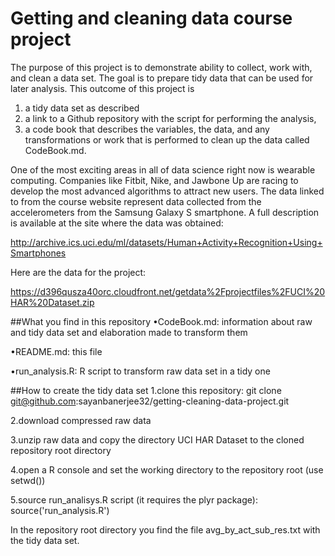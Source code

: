 # Getting and cleaning data course project
The purpose of this project is to demonstrate ability to collect, work with, and clean a data set. The goal is to prepare tidy data that can be used for later analysis. 
This outcome of this project is
1) a tidy data set as described 
2) a link to a Github repository with the script for performing the analysis, 
3) a code book that describes the variables, the data, and any transformations or work that is performed to clean up the data called CodeBook.md. 

One of the most exciting areas in all of data science right now is wearable computing. Companies like Fitbit, Nike, and Jawbone Up are racing to develop the most advanced algorithms to attract new users. The data linked to from the course website represent data collected from the accelerometers from the Samsung Galaxy S smartphone. A full description is available at the site where the data was obtained: 

http://archive.ics.uci.edu/ml/datasets/Human+Activity+Recognition+Using+Smartphones 

Here are the data for the project: 

https://d396qusza40orc.cloudfront.net/getdata%2Fprojectfiles%2FUCI%20HAR%20Dataset.zip 


##What you find in this repository
•CodeBook.md: information about raw and tidy data set and elaboration made to transform them

•README.md: this file

•run_analysis.R: R script to transform raw data set in a tidy one

##How to create the tidy data set
1.clone this repository: git clone git@github.com:sayanbanerjee32/getting-cleaning-data-project.git

2.download compressed raw data

3.unzip raw data and copy the directory UCI HAR Dataset to the cloned repository root directory

4.open a R console and set the working directory to the repository root (use setwd())

5.source run_analisys.R script (it requires the plyr package): source('run_analysis.R')


In the repository root directory you find the file avg_by_act_sub_res.txt with the tidy data set.
